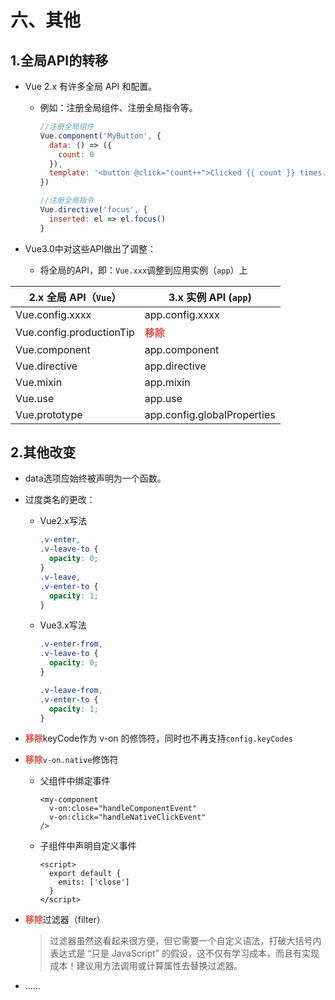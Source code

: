 # 六、其他

## 1.全局API的转移

- Vue 2.x 有许多全局 API 和配置。
    - 例如：注册全局组件、注册全局指令等。

      ```js
      //注册全局组件
      Vue.component('MyButton', {
        data: () => ({
          count: 0
        }),
        template: '<button @click="count++">Clicked {{ count }} times.</button>'
      })
      
      //注册全局指令
      Vue.directive('focus', {
        inserted: el => el.focus()
      }
      ```

- Vue3.0中对这些API做出了调整：

    - 将全局的API，即：```Vue.xxx```调整到应用实例（```app```）上

| 2.x 全局 API（```Vue```）    | 3.x 实例 API (`app`)                        |
|--------------------------|-------------------------------------------|
| Vue.config.xxxx          | app.config.xxxx                           |
| Vue.config.productionTip | <strong style="color:#DD5145">移除</strong> |
| Vue.component            | app.component                             |
| Vue.directive            | app.directive                             |
| Vue.mixin                | app.mixin                                 |
| Vue.use                  | app.use                                   |
| Vue.prototype            | app.config.globalProperties               |


    

## 2.其他改变
- data选项应始终被声明为一个函数。

- 过度类名的更改：

    - Vue2.x写法

      ```css
      .v-enter,
      .v-leave-to {
        opacity: 0;
      }
      .v-leave,
      .v-enter-to {
        opacity: 1;
      }
      ```

    - Vue3.x写法

      ```css
      .v-enter-from,
      .v-leave-to {
        opacity: 0;
      }
      
      .v-leave-from,
      .v-enter-to {
        opacity: 1;
      }
      ```

- <strong style="color:#DD5145">移除</strong>keyCode作为 v-on 的修饰符，同时也不再支持```config.keyCodes```

- <strong style="color:#DD5145">移除</strong>```v-on.native```修饰符

    - 父组件中绑定事件

      ```vue
      <my-component
        v-on:close="handleComponentEvent"
        v-on:click="handleNativeClickEvent"
      />
      ```

    - 子组件中声明自定义事件

      ```vue
      <script>
        export default {
          emits: ['close']
        }
      </script>
      ```

- <strong style="color:#DD5145">移除</strong>过滤器（filter）

  > 过滤器虽然这看起来很方便，但它需要一个自定义语法，打破大括号内表达式是 “只是 JavaScript” 的假设，这不仅有学习成本，而且有实现成本！建议用方法调用或计算属性去替换过滤器。

- ......